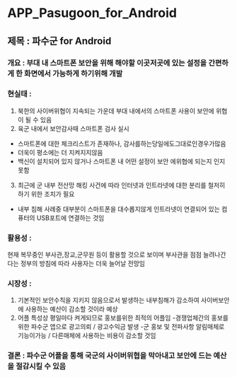 # APP_Pasugoon_for_Android


## 제목 : 파수군 for Android

### 개요 : 부대 내 스마트폰 보안을 위해 해야할 이곳저곳에 있는 설정을 간편하게 한 화면에서 가능하게 하기위해 개발

### 현실태 : 

1. 북한의 사이버위협이 지속되는 가운데 부대 내에서의 스마트폰 사용이 보안에 위협이 될 수 있음
2. 육군 내에서 보안감사때 스마트폰 검사 실시
- 스마트폰에 대한 체크리스트가 존재하나, 감사를하는당일에도그대로인경우가많음
- 더욱이 평소에는 더 지켜지지않음
- 백신이 설치되어 있지 않거나 스마트폰 내 어떤 설정이 보안 에위협에 되는지 인지 못함
3. 최근에 군 내부 전산망 해킹 사건에 따라 인터넷과 인트라넷에 대한 분리를 철저히 하기 위한 조치가 필요
- 내부 침해 사례중 대부분이 스마트폰을 대수롭지않게 인트라넷이 연결되어 있는 컴퓨터의 USB포트에 연결하는 것임

### 활용성 : 
현재 복무중인 부사관,장교,군무원 등이 활용할 것으로 보이며 부사관을 점점 늘려나간다는 정부의 방침에 따라 사용자는 더욱 늘어날 전망임

### 시장성 : 

1. 기본적인 보안수칙을 지키지 않음으로서 발생하는 내부침해가 감소하여 사이버보안에 사용하는 예산이 감소할 것이라 예상
2. 어플 특성상 평일마다 켜게되므로 홍보를위한 최적의 어플임
-경쟁업체간의 홍보를위한 파수군 앱으로 광고의뢰 / 광고수익금 발생
-군 홍보 및 전파사항 알림매체로 기능이가능 / 다른매체에 사용하는 비용이 감소할 것임


### 결론 : 파수군 어플을 통해 국군의 사이버위협을 막아내고 보안에 드는 예산을 절감시킬 수 있음
